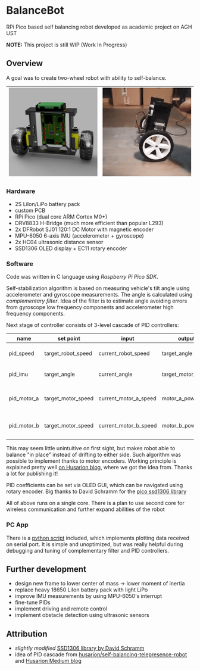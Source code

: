 # BalanceBot

RPi Pico based self balancing robot developed as academic project on AGH UST

**NOTE:** This project is still WIP (Work In Progress)

## Overview
A goal was to create two-wheel robot with ability to self-balance. 

| <img src="img/render.jpg" alt="render" width="368"/> | <img src="img/BalanceBot.gif" alt="gif" width="368"/> |
|-|-|

### Hardware
- 2S LiIon/LiPo battery pack
- custom PCB
- RPi Pico (dual core ARM Cortex M0+)
- DRV8833 H-Bridge (much more efficient than popular L293) 
- 2x DFRobot SJ01 120:1 DC Motor with magnetic encoder
- MPU-6050 6-axis IMU (accelerometer + gyroscope)
- 2x HC04 ultrasonic distance sensor
- SSD1306 OLED display + EC11 rotary encoder 

### Software
Code was written in C language using *Raspberry Pi Pico SDK*.

Self-stabilization algorithm is based on measuring vehicle's tilt angle using accelerometer and gyroscope measurements. The angle is calculated using *complementary filter*. Idea of the filter is to estimate angle avoiding errors from gyroscope low frequency components and accelerometer high frequency components.

Next stage of controller consists of 3-level cascade of PID controllers:

|name|set point|input|output|description|
|-|-|-|-|-|
|pid_speed|target_robot_speed|current_robot_speed|target_angle|calculate angle needed to reach target_robot_speed|
|pid_imu|target_angle|current_angle|target_motor_speed|calculate motor speed needed to reach target_angle|
|pid_motor_a|target_motor_speed|current_motor_a_speed|motor_a_power|calculate power (PWM duty cycle) needed to achieve current_motor_a_speed|
|pid_motor_b|target_motor_speed|current_motor_b_speed|motor_b_power|calculate power (PWM duty cycle) needed to achieve current_motor_b_speed|

This may seem little unintuitive on first sight, but makes robot able to balance "in place" instead of drifting to either side. Such algorithm was possible to implement thanks to motor encoders. Working principle is explained pretty well [on Husarion blog](https://medium.com/husarion-blog/fresh-look-at-self-balancing-robot-algorithm-d50d41711d58), where we got the idea from. Thanks a lot for publishing it!

PID coefficients can be set via OLED GUI, which can be navigated using rotary encoder. Big thanks to David Schramm for the [pico ssd1306 library](https://github.com/daschr/pico-ssd1306)

All of above runs on a single core. There is a plan to use second core for wireless communication and further expand abilities of the robot 

### PC App
There is a [python script](PC/main.py) included, which implements plotting data received on serial port. It is simple and unoptimized, but was really helpful during debugging and tuning of complementary filter and PID controllers.
 
## Further development
- design new frame to lower center of mass -> lower moment of inertia
- replace heavy 18650 LiIon battery pack with light LiPo 
- improve IMU measurements by using MPU-6050's interrupt
- fine-tune PIDs
- implement driving and remote control
- implement obstacle detection using ultrasonic sensors

## Attribution
- *slightly modified* [SSD1306 library by David Schramm](https://github.com/daschr/pico-ssd1306)
- idea of PID cascade from [husarion/self-balancing-telepresence-robot](https://github.com/husarion/self-balancing-telepresence-robot) and [Husarion Medium blog](https://medium.com/husarion-blog/fresh-look-at-self-balancing-robot-algorithm-d50d41711d58)
